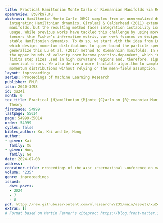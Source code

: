 ```yaml
---
title: Practical Hamiltonian Monte Carlo on Riemannian Manifolds via Relativity Theory
openreview: Et8Pk97u4u
abstract: Hamiltonian Monte Carlo (HMC) samples from an unnormalized density by numerically
  integrating Hamiltonian dynamics. Girolami & Calderhead (2011) extend HMC to Riemannian
  manifolds, but the resulting method faces integration instability issues for practical
  usage. While previous works have tackled this challenge by using more robust metric
  tensors than Fisher’s information metric, our work focuses on designing numerically
  stable Hamiltonian dynamics. To do so, we start with the idea from Lu et al. (2017),
  which designs momentum distributions to upper-bound the particle speed. Then, we
  generalize this Lu et al. (2017) method to Riemannian manifolds. In our generalization,
  the upper bounds of velocity norm become position-dependent, which intrinsically
  limits step sizes used in high curvature regions and, therefore, significantly reduces
  numerical errors. We also derive a more tractable algorithm to sample from relativistic
  momentum distributions without relying on the mean-field assumption.
layout: inproceedings
series: Proceedings of Machine Learning Research
publisher: PMLR
issn: 2640-3498
id: xu24i
month: 0
tex_title: Practical {H}amiltonian {M}onte {C}arlo on {R}iemannian Manifolds via Relativity
  Theory
firstpage: 54999
lastpage: 55014
page: 54999-55014
order: 54999
cycles: false
bibtex_author: Xu, Kai and Ge, Hong
author:
- given: Kai
  family: Xu
- given: Hong
  family: Ge
date: 2024-07-08
address:
container-title: Proceedings of the 41st International Conference on Machine Learning
volume: '235'
genre: inproceedings
issued:
  date-parts:
  - 2024
  - 7
  - 8
pdf: https://raw.githubusercontent.com/mlresearch/v235/main/assets/xu24i/xu24i.pdf
extras: []
# Format based on Martin Fenner's citeproc: https://blog.front-matter.io/posts/citeproc-yaml-for-bibliographies/
---
```


